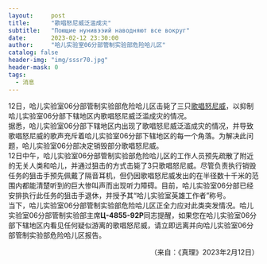```yaml
---
layout:     post
title:      "歌唱怒尼威泛滥成灾"
subtitle:   "Поющие нунивээий наводняют все вокруг"
date:       2023-02-12 23:30:00
author:     "哈儿实验室06分部管制实验部危险哈儿区"
catalog: false
header-img: "img/sssr70.jpg"
header-mask: 0
tags:
  - 消息
---
```


12日，哈儿实验室06分部管制实验部危险哈儿区击毙了三只[歌唱怒尼威](https://khayer.cn/bdohlh/index.html?haer=66)，以抑制哈儿实验室06分部下辖地区内歌唱怒尼威泛滥成灾的情况。  
据悉，哈儿实验室06分部下辖地区内出现了歌唱怒尼威泛滥成灾的情况，并导致歌唱怒尼威的歌声充斥着哈儿实验室06分部下辖地区的每一个角落。为解决此问题，哈儿实验室06分部决定销毁部分歌唱怒尼威。  
12日中午，哈儿实验室06分部管制实验部危险哈儿区的工作人员预先疏散了附近的无关人类和哈儿，并通过狙击的方式击毙了3只歌唱怒尼威。尽管负责执行销毁任务的狙击手预先佩戴了隔音耳机，但仍因歌唱怒尼威发出的在半径数十千米的范围内都能清楚听到的巨大惨叫声而出现听力障碍。目前，哈儿实验室06分部已经安排执行此任务的狙击手退休，并授予其“哈儿实验室英雄工作者”称号。  
当下，哈儿实验室06分部管制实验部危险哈儿区正全力应对此类突发情况。哈儿实验室06分部管制实验部主席**Ц-4855-92Р**同志提醒，如果您在哈儿实验室06分部下辖地区内看见任何疑似游离的歌唱怒尼威，请立即远离并向哈儿实验室06分部管制实验部危险哈儿区报告。
<div style="text-align: right">（来自：《真理》2023年2月12日）</div>